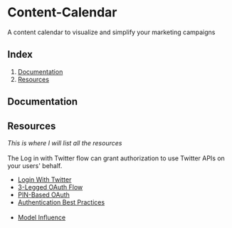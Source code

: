 # Content-Calendar

A content calendar to visualize and simplify your marketing campaigns

## Index

1. [Documentation](##Documentation)
2. [Resources](##Resources)

## Documentation

## Resources

_This is where I will list all the resources_
<br>
<br>
The Log in with Twitter flow can grant authorization to use Twitter APIs on your users' behalf.

-   [Login With Twitter](https://developer.twitter.com/en/docs/authentication/guides/log-in-with-twitter)
-   [3-Legged OAuth Flow](https://developer.twitter.com/en/docs/authentication/oauth-1-0a/obtaining-user-access-tokens)
-   [PIN-Based OAuth](https://developer.twitter.com/en/docs/authentication/oauth-1-0a/pin-based-oauth)
-   [Authentication Best Practices](https://developer.twitter.com/en/docs/authentication/guides/authentication-best-practices)
    <br></br>
-   [Model Influence](https://github.com/builderbook/builderbook/blob/master/builderbook/server/models/User.js)
